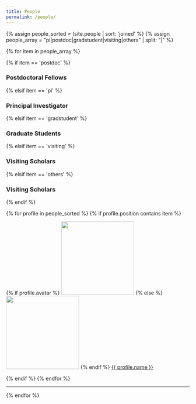 ```yaml
---
title: People
permalink: /people/
---
```


{% assign people_sorted = (site.people | sort: 'joined' %}
{% assign people_array = "pi|postdoc|gradstudent|visiting|others" | split: "|" %}

{% for item in people_array %}

{% if item == 'postdoc' %}
### Postdoctoral Fellows
 {% elsif item == 'pi' %}
### Principal Investigator
 {% elsif item == 'gradstudent' %}
### Graduate Students
 {% elsif item == 'visiting' %}
### Visiting Scholars
 {% elsif item == 'others' %}
### Visiting Scholars
{% endif %}

<div class="content list">
  {% for profile in people_sorted %}
    {% if profile.position contains item %}
    <div class="list-item">
      <p class="list-post-title">
        {% if profile.avatar %}
        <a href="{{ site.baseurl }}{{ profile.url }}"><img width="200" src="{{site.baseurl}}/images/people/{{profile.avatar}}"></a>
        {% else %}
        <a href="{{ site.baseurl }}{{ profile.url }}"><img width="200" src="http://evansheline.com/wp-content/uploads/2011/02/facebook-Storm-Trooper.jpg"></a>
        {% endif %}
        <a href="{{ site.baseurl }}{{ profile.url }}">{{ profile.name }}</a>
      </p>
    </div>    
    {% endif %}
  {% endfor %}
</div>
<hr>
{% endfor %}

